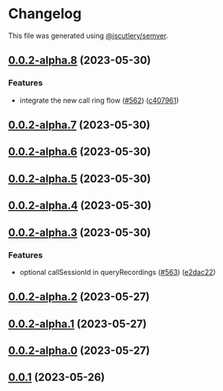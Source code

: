 # Changelog

This file was generated using [@jscutlery/semver](https://github.com/jscutlery/semver).

## [0.0.2-alpha.8](https://github.com/GetStream/stream-video-js/compare/client0.0.2-alpha.7...client0.0.2-alpha.8) (2023-05-30)


### Features

* integrate the new call ring flow ([#562](https://github.com/GetStream/stream-video-js/issues/562)) ([c407961](https://github.com/GetStream/stream-video-js/commit/c4079614cb962e098215c0061690d59c35882cd8))



## [0.0.2-alpha.7](https://github.com/GetStream/stream-video-js/compare/client0.0.2-alpha.6...client0.0.2-alpha.7) (2023-05-30)



## [0.0.2-alpha.6](https://github.com/GetStream/stream-video-js/compare/client0.0.2-alpha.5...client0.0.2-alpha.6) (2023-05-30)



## [0.0.2-alpha.5](https://github.com/GetStream/stream-video-js/compare/client0.0.2-alpha.4...client0.0.2-alpha.5) (2023-05-30)



## [0.0.2-alpha.4](https://github.com/GetStream/stream-video-js/compare/client0.0.2-alpha.3...client0.0.2-alpha.4) (2023-05-30)



## [0.0.2-alpha.3](https://github.com/GetStream/stream-video-js/compare/client0.0.2-alpha.2...client0.0.2-alpha.3) (2023-05-30)


### Features

* optional callSessionId in queryRecordings ([#563](https://github.com/GetStream/stream-video-js/issues/563)) ([e2dac22](https://github.com/GetStream/stream-video-js/commit/e2dac2298372d94db867195aa52336d51270c502))



## [0.0.2-alpha.2](https://github.com/GetStream/stream-video-js/compare/client0.0.2-alpha.1...client0.0.2-alpha.2) (2023-05-27)



## [0.0.2-alpha.1](https://github.com/GetStream/stream-video-js/compare/client0.0.2-alpha.0...client0.0.2-alpha.1) (2023-05-27)



## [0.0.2-alpha.0](https://github.com/GetStream/stream-video-js/compare/client0.0.1...client0.0.2-alpha.0) (2023-05-27)



## [0.0.1](https://github.com/GetStream/stream-video-js/compare/client0.0.1-alpha.194...client0.0.1) (2023-05-26)

